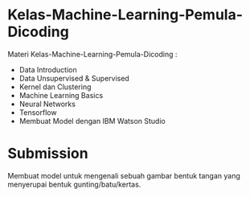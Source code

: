 # Kelas-Machine-Learning-Pemula-Dicoding
Materi Kelas-Machine-Learning-Pemula-Dicoding :
- Data Introduction 
- Data Unsupervised & Supervised
- Kernel dan Clustering 
- Machine Learning Basics 
- Neural Networks 
- Tensorflow 
- Membuat Model dengan IBM Watson Studio

# Submission
Membuat model untuk mengenali sebuah gambar bentuk tangan yang menyerupai bentuk gunting/batu/kertas.
